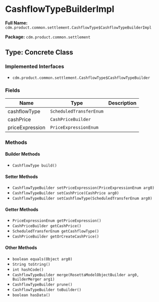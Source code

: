 # CashflowTypeBuilderImpl

**Full Name:** `cdm.product.common.settlement.CashflowType$CashflowTypeBuilderImpl`

**Package:** `cdm.product.common.settlement`

## Type: Concrete Class

### Implemented Interfaces

- `cdm.product.common.settlement.CashflowType$CashflowTypeBuilder`

### Fields

| Name | Type | Description |
|------|------|-------------|
| cashflowType | `ScheduledTransferEnum` |  |
| cashPrice | `CashPriceBuilder` |  |
| priceExpression | `PriceExpressionEnum` |  |

### Methods

#### Builder Methods

- `CashflowType build()`

#### Setter Methods

- `CashflowTypeBuilder setPriceExpression(PriceExpressionEnum arg0)`
- `CashflowTypeBuilder setCashPrice(CashPrice arg0)`
- `CashflowTypeBuilder setCashflowType(ScheduledTransferEnum arg0)`

#### Getter Methods

- `PriceExpressionEnum getPriceExpression()`
- `CashPriceBuilder getCashPrice()`
- `ScheduledTransferEnum getCashflowType()`
- `CashPriceBuilder getOrCreateCashPrice()`

#### Other Methods

- `boolean equals(Object arg0)`
- `String toString()`
- `int hashCode()`
- `CashflowTypeBuilder merge(RosettaModelObjectBuilder arg0, BuilderMerger arg1)`
- `CashflowTypeBuilder prune()`
- `CashflowTypeBuilder toBuilder()`
- `boolean hasData()`

